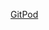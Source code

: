[GitPod](https://f67cdf40-7d34-4b12-a06e-9a5a76967c39.ws-us02.gitpod.io/#/workspace/brutal-algorithm-class)
